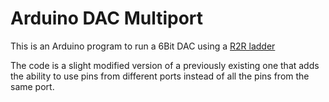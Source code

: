 # Arduino DAC Multiport

This is an Arduino program to run a 6Bit DAC using a [R2R
ladder](https://en.wikipedia.org/wiki/Resistor_ladder)

The code is a slight modified version of a previously existing one that adds the
ability to use pins from different ports instead of all the pins from the same
port.
